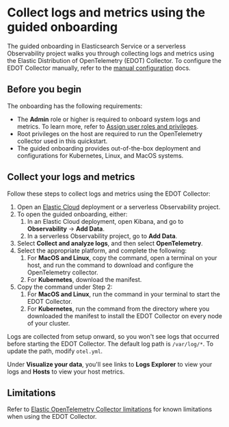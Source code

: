 # Collect logs and metrics using the guided onboarding
The guided onboarding in Elasticsearch Service or a serverless Observability project walks you through collecting logs and metrics using the Elastic Distribution of OpenTelemetry (EDOT) Collector.
To configure the EDOT Collector manually, refer to the [manual configuration](manual-configuration.md) docs.

## Before you begin
The onboarding has the following requirements:

- The **Admin** role or higher is required to onboard system logs and metrics. To learn more, refer to [Assign user roles and privileges](https://www.elastic.co/docs/current/serverless/general/assign-user-roles).
- Root privileges on the host are required to run the OpenTelemetry collector used in this quickstart.
- The guided onboarding provides out-of-the-box deployment and configurations for Kubernetes, Linux, and MacOS systems.

## Collect your logs and metrics

Follow these steps to collect logs and metrics using the EDOT Collector:

1. Open an [Elastic Cloud](cloud.elastic.co) deployment or a serverless Observability project.
1. To open the guided onboarding, either:
   1. In an Elastic Cloud deployment, open Kibana, and go to **Observability** → **Add Data**.
   1. In a serverless Observability project, go to **Add Data**.
1. Select **Collect and analyze logs**, and then select **OpenTelemetry**.
1. Select the appropriate platform, and complete the following:
   1. For **MacOS and Linux**, copy the command, open a terminal on your host, and run the command to download and configure the OpenTelemetry collector.
   1. For **Kubernetes**, download the manifest.
1. Copy the command under Step 2:
   1. For **MacOS and Linux**, run the command in your terminal to start the EDOT Collector.
   1. For **Kubernetes**, run the command from the directory where you downloaded the manifest to install the EDOT Collector on every node of your cluster.

Logs are collected from setup onward, so you won't see logs that occurred before starting the EDOT Collector.
The default log path is `/var/log/*`. To update the path, modify `otel.yml`.

Under **Visualize your data**, you'll see links to **Logs Explorer** to view your logs and **Hosts** to view your host metrics.

## Limitations
Refer to [Elastic OpenTelemetry Collector limitations](collector-limitations.md) for known limitations when using the EDOT Collector.
